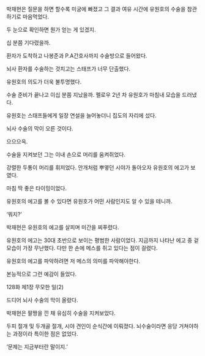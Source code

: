박재현은 질문을 하면 할수록 미궁에 빠졌고 그 결과 여유 시간에 유원호의 수술을 참관하기로 마음먹었다.

두 눈으로 확인하면 뭔가 얻는 게 있겠지.

십 분쯤 기다렸을까.

환자가 도착하고 나봉준과 P.A간호사까지 수술방으로 들어왔다.

뇌사 환자를 수술하는 것치고는 스태프가 너무 단출했다.

유원호의 의도가 더욱 불투명했다.

수술 준비가 끝나고 이십 분쯤 지났을까. 펠로우 2년 차 유원호가 마침내 모습을 드러냈다.

유원호는 스태프들에게 일장 연설을 늘어놓더니 집도의 자리에 섰다.

뇌사 수술의 막이 오른 것이다.

으으으윽.

수술을 지켜보던 그는 이내 손으로 머리를 움켜쥐었다.

강렬한 두통이 머리를 휘저었다. 안개처럼 뿌옇던 시야가 돌아오자 유원호의 에고가 보였다.

마침 딱 좋은 타이밍이었다.

유원호의 에고를 볼 수 있다면 유원호가 어떤 사람인지도 알 수 있을 테니까.

‘뭐지?’

박재현은 유원호의 에고를 살피며 미간을 찌푸렸다.

유원호의 에고는 30대 초반으로 보이는 평범한 사람이었다. 지금까지 나타난 에고 중 겉모습이 가장 무난했다. 다만 한 손에 메스를 쥐고 있다는 점이 걸렸다.

유원호의 에고를 파악하려면 저 메스의 의미를 파악해야한다.

본능적으로 그런 예감이 들었다.

128화 제1장 무모한 일(2)

드디어 뇌사 수술의 막이 올랐다.

박재현은 팔짱을 낀 채 유심히 수술을 지켜보았다.

두피 절개 및 두개골 절개, 시야 견인이 순식간에 이뤄졌다. 뇌수술이라면 응당 거쳐야하는 과정이라 특이한 점은 없었다.

‘문제는 지금부터란 말이지.’